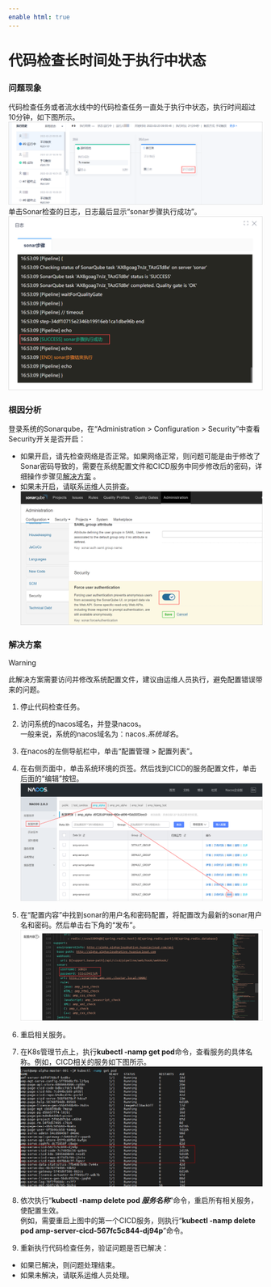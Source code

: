 ```yaml
---
enable html: true
---
```

# 代码检查长时间处于执行中状态

### 问题现象                 
代码检查任务或者流水线中的代码检查任务一直处于执行中状态，执行时间超过10分钟，如下图所示。         
![](fig/faq-1-01.png)         
单击Sonar检查的日志，日志最后显示“sonar步骤执行成功”。        
![](fig/faq-1-02.png)         

### 根因分析        
登录系统的Sonarqube，在“Administration > Configuration > Security”中查看Security开关是否开启：
* 如果开启，请先检查网络是否正常。如果网络正常，则问题可能是由于修改了Sonar密码导致的，需要在系统配置文件和CICD服务中同步修改后的密码，详细操作步骤见[解决方案](#解决方案) 。          
* 如果未开启，请联系运维人员排查。       
  ![](fig/faq-1-04.png)             
     
### 解决方案            
> [!WARNING]
> 此解决方案需要访问并修改系统配置文件，建议由运维人员执行，避免配置错误带来的问题。         

1. 停止代码检查任务。
2. 访问系统的nacos域名，并登录nacos。        
  一般来说，系统的nacos域名为：nacos._系统域名_。             
2. 在nacos的左侧导航栏中，单击“配置管理 > 配置列表”。                     
3. 在右侧页面中，单击系统环境的页签。然后找到CICD的服务配置文件，单击后面的“编辑”按钮。
  ![](fig/faq-1-05.png)             
  
4. 在“配置内容”中找到sonar的用户名和密码配置，将配置改为最新的sonar用户名和密码。然后单击右下角的“发布”。          
  ![](fig/faq-1-03.png) 
5. 重启相关服务。       
  1. 在K8s管理节点上，执行**kubectl -namp get pod**命令，查看服务的具体名称。例如，CICD相关的服务如下图所示。
       ![](fig/faq-1-06.png)    
  2. 依次执行“**kubectl -namp delete pod _服务名称_**”命令，重启所有相关服务，使配置生效。            
    例如，需要重启上图中的第一个CICD服务，则执行“**kubectl -namp delete pod amp-server-cicd-567fc5c844-dj94p**”命令。

6. 重新执行代码检查任务，验证问题是否已解决：
  * 如果已解决，则问题处理结束。
  * 如果未解决，请联系运维人员处理。


